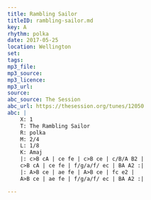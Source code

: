 ```yaml
---
title: Rambling Sailor
titleID: rambling-sailor.md
key: A
rhythm: polka
date: 2017-05-25
location: Wellington
set:
tags: 
mp3_file:
mp3_source:
mp3_licence:
mp3_url:
source:
abc_source: The Session
abc_url: https://thesession.org/tunes/12050
abc: |
    X: 1
    T: The Rambling Sailor
    R: polka
    M: 2/4
    L: 1/8
    K: Amaj
    |: c>B cA | ce fe | c>B ce | c/B/A B2 |
    c>B cA | ce fe | f/g/a/f/ ec | BA A2 :|
    |: A>B ce | ae fe | A>B ce | fc e2 |
    A>B ce | ae fe | f/g/a/f/ ec | BA A2 :|

---
```

